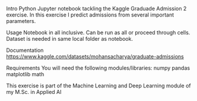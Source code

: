 Intro
Python Jupyter notebook tackling the Kaggle Graduade Admission 2 exercise. In this exercise I predict admissions from several important parameters.

Usage
Notebook in all inclusive. Can be run as all or proceed through cells. Dataset is needed in same local folder as notebook.

Documentation
https://www.kaggle.com/datasets/mohansacharya/graduate-admissions

Requirements
You will need the following modules/libraries:
numpy
pandas
matplotlib
math

This exercise is part of the Machine Learning and Deep Learning module of my M.Sc. in Applied AI
